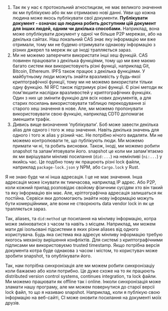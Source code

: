 1. Так як у нас є протокольний агностицизм, не має великого значення як ми публікуємо або як ми отримаємо нові данні. Уяви що кожна людина може якось публікувати свої документи. **Публікувати документ - означає що людина робить доступним цій документ для інших людей, одним чи декілька способами.** Наприклад, вона може опублікувати документ у одної чи більше P2P мережах, або на декілька сайтах. Наш локальний CAS знає яку інформацію ми вже отримали, тому ми не будемо отримувати однакову інформацію з різних джерел та мереж як це іноді трапляється зараз.
2. Ми не можемо заперечити використати інші хеш функцій. CAS повинен працювати з декілька функціями, тому що ми вже маємо багато систем яки використовують різні функціі, наприклад Git, Bitcoin, Ethereum. IPFS також працює з декілька функціями. У майбутньому люди можуть знайти вразливість у будь-якої криптографічної функції, тому ми не можемо використати тільки одну функцію. NI RFC також підтримує різні функціі. Є різні методи як пом'якшити наслідки вразливостей у криптографічних функціях. Один з них це змінити функцію для всіх нових документів, а для старих посилань використовувати таблицю перекодування зі старого хеш значення в нове. Але, ми можемо пропонувати використовувати свою функцію, наприклад CDT0 допомагає зменшити трафік.
3. Дивись вище визначення 'публікувати'. Боб може завести декілька alias для одного і того ж хеш значення. Навіть декілька значень для одного і того ж alias у різний час. Не потрібно нічого видаляти. Ми не можемо контролювати те, що публікують люди. Ми можемо примати чи ні, та робить висновки. Також, іноді, ми можемо робити snapshot та запам'ятовувати його. snapshot це коли ми запам'ятаємо як ми вирішували мінливі посилання (`did:...`) на немінливі (`ni:...`) у якийсь час. Це подібно тому як працюють різні lock файли, наприклад `package-lock.json` у NPM, або `Cargo.lock` у Rust.

Я не знаю будє чи ні інша адресація. І це не має значення. Інша адресація може існувати як тимчасова, наприклад IP адрес. Або P2P, коли кожний прилад розповідає свойому фізичним сусідям хто він такий та яку інформацію він має. Але, кріптографічна адресація залишаться як постійна. Сервіси яки допомогають знайти нову інформацію можуть бути комерційними, але вони не створюють data vendor lock in як це трапляється зараз. 

Так, aliases, та `did:method` це посилання на мінливу інформацію, котра може змінюватися з часом та навіть з місцем. Наприклад, ми можем мати дві ізольовані підсистеми в яких різни aliases від одного користувача. Будь яка система яка адресує мінливу інформацію требую якогось механізу вирішення конфліктів. Для системі з криптографічними підписами ми використовуємо trusted timestamp. Якщо потрібна версія документа котра буде однакова з часом і містом, то користувач може зробити snapshot, та опублікувати його.

Так, нам потрібна синхронізація але ми можем робити синхронізаціу коли бажаємо або коли потрибно. Це дуже схоже на то як працюють distributed version control systems, continues integration, та lock файли. Ми можемо працювати як offline так і online. Інколи синхронізація може зламати нашу програму, але ми можем повернутися до старої версіі lock файл, то що я називаю snapshot. Наприклад, коли я публікую свою інформацію на веб-сайті, CI може оновити посилання на документі моїх друзів.
